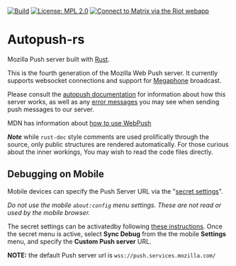 [![Build](https://travis-ci.org/mozilla-services/autopush-rs.svg?branch=master)](https://travis-ci.org/mozilla-services/autopush-rs)
[![License: MPL 2.0](https://img.shields.io/badge/License-MPL%202.0-brightgreen.svg)](https://opensource.org/licenses/MPL-2.0)
[![Connect to Matrix via the Riot webapp][matrix-badge]][matrix]

# Autopush-rs

Mozilla Push server built with [Rust](https://rust-lang.org).

This is the fourth generation of the Mozilla Web Push server. It currently supports websocket connections
and support for
[Megaphone](https://github.com/mozilla-services/megaphone) broadcast.

Please consult the [autopush
documentation](http://autopush.readthedocs.io/en/latest/index.html)
for information about how this server works, as well as any [error
messages](http://autopush.readthedocs.io/en/latest/http.html#error-codes)
you may see when sending push messages to our server.

MDN has information about [how to use
WebPush](https://developer.mozilla.org/en-US/docs/Web/API/Push_API)

***Note*** while `rust-doc` style comments are used prolifically
through the source, only public structures are rendered automatically.
For those curious about the inner workings, You may wish to read the
code files directly.

[matrix-badge]: https://img.shields.io/badge/chat%20on%20[m]-%23push%3Amozilla.org-blue
[matrix]: https://chat.mozilla.org/#/room/#push:mozilla.org

## Debugging on Mobile

Mobile devices can specify the Push Server URL via the "[secret settings](https://github.com/mozilla-mobile/fenix/wiki/%22Secret-settings%22-debug-menu-instructions)".

_Do not use the mobile `about:config` menu settings. These are not read or used by the mobile browser._

The secret settings can be activatedby following [these instructions](https://github.com/mozilla-mobile/fenix/wiki/%22Secret-settings%22-debug-menu-instructions). Once the secret menu is active, select
**Sync Debug** from the the mobile **Settings** menu, and specify the **Custom Push server** URL.

**NOTE:** the default Push server url is `wss://push.services.mozilla.com/`
